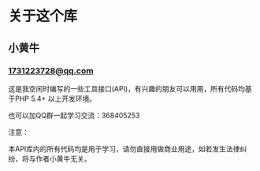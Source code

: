 关于这个库
===============================================

小黄牛
-----------------------------------------------

### 1731223728@qq.com 

这是我空闲时编写的一些工具接口(API)，有兴趣的朋友可以用用，所有代码均基于PHP 5.4+ 以上开发环境。

也可以加QQ群一起学习交流：368405253



注意：

本API库内的所有代码均是用于学习，请勿直接用做商业用途，如若发生法律纠纷，将与作者小黄牛无关。
